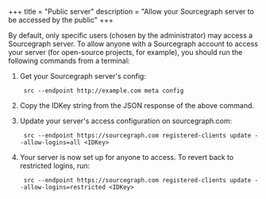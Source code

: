 +++
title = "Public server"
description = "Allow your Sourcegraph server to be accessed by the public"
+++

By default, only specific users (chosen by the administrator) may
access a Sourcegraph server. To allow anyone with a Sourcegraph account
to access your server (for open-source projects, for example), you should
run the following commands from a terminal:

1. Get your Sourcegraph server's config:

		src --endpoint http://example.com meta config

2. Copy the IDKey string from the JSON response of the above command.

3. Update your server's access configuration on sourcegraph.com:

		src --endpoint https://sourcegraph.com registered-clients update --allow-logins=all <IDKey>

4. Your server is now set up for anyone to access. To revert back to restricted logins, run:

		src --endpoint https://sourcegraph.com registered-clients update --allow-logins=restricted <IDKey>
